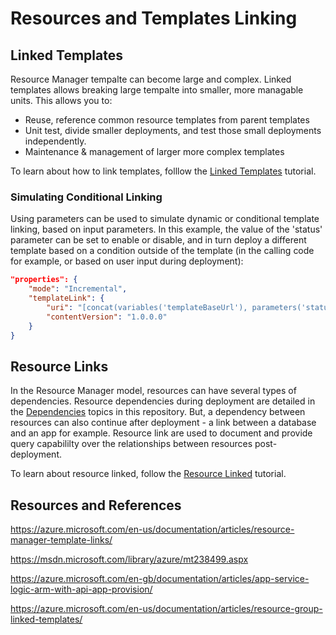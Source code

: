# Resources and Templates Linking

## Linked Templates
Resource Manager tempalte can become large and complex. Linked templates allows breaking large tempalte into smaller, more managable units. This allows you to:
* Reuse, reference common resource templates from parent templates
* Unit test, divide smaller deployments, and test those small deployments independently.
* Maintenance & management of larger more complex templates

To learn about how to link templates, folllow the [Linked Templates](https://azure.microsoft.com/en-us/documentation/articles/resource-group-linked-templates/) tutorial.

### Simulating Conditional Linking
Using parameters can be used to simulate dynamic or conditional template linking, based on input parameters. In this example, the value of the 'status' parameter can be set to enable or disable, and in turn deploy a different template based on a condition outside of the template (in the calling code for example, or based on user input during deployment):
```json
"properties": {
    "mode": "Incremental",
    "templateLink": {
        "uri": "[concat(variables('templateBaseUrl'), parameters('status'), '.json')]",
        "contentVersion": "1.0.0.0"
    }
}
```

## Resource Links
In the Resource Manager model, resources can have several types of dependencies. Resource dependencies during deployment are detailed in the [Dependencies](../ARM/Templates/Template_Advanced_Authoring.md#dependencies) topics in this repository.
But, a dependency between resources can also continue after deployment - a link between a database and an app for example. Resource link are used to document and provide query capabililty over the relationships between resources post-deployment.

To learn about resource linked, follow the [Resource Linked](https://azure.microsoft.com/en-us/documentation/articles/resource-manager-template-links/) tutorial.

## Resources and References
https://azure.microsoft.com/en-us/documentation/articles/resource-manager-template-links/

https://msdn.microsoft.com/library/azure/mt238499.aspx

https://azure.microsoft.com/en-gb/documentation/articles/app-service-logic-arm-with-api-app-provision/

https://azure.microsoft.com/en-us/documentation/articles/resource-group-linked-templates/
